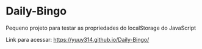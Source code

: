 # Daily-Bingo
Pequeno projeto para testar as propriedades do localStorage do JavaScript

Link para acessar: https://yuuy314.github.io/Daily-Bingo/
